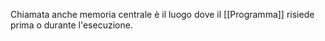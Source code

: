 Chiamata anche memoria centrale è il luogo dove il [[Programma]] risiede prima o durante l'esecuzione.

